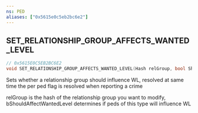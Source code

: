 ```yaml
---
ns: PED
aliases: ["0x5615e0c5eb2bc6e2"]
---
```

## SET_RELATIONSHIP_GROUP_AFFECTS_WANTED_LEVEL

```c
// 0x5615E0C5EB2BC6E2
void SET_RELATIONSHIP_GROUP_AFFECTS_WANTED_LEVEL(Hash relGroup, bool ShouldAffectWantedLevel);
```

Sets whether a relationship group should influence WL, resolved at same time the per ped flag is resolved when reporting a crime

relGroup is the hash of the relationship group you want to modify, bShouldAffectWantedLevel determines if peds of this type will influence WL

